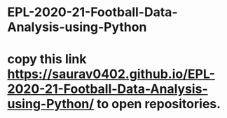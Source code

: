 # EPL-2020-21-Football-Data-Analysis-using-Python
# copy this link  https://saurav0402.github.io/EPL-2020-21-Football-Data-Analysis-using-Python/ to open repositories.
